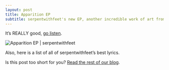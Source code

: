```yaml
--- 
layout: post
title: Apparition EP
subtitle: serpentwithfeet's new EP, another incredible work of art from the King himself
--- 
```

It’s REALLY good, [go listen](https://open.spotify.com/album/7FCpNm4l9fNtBeakrvpVf8).

![Apparition EP | serpentwithfeet](https://f4.bcbits.com/img/a3801340988_10.jpg)


Also, here is a list of all of serpentwithfeet’s best lyrics. 

Is this post too short for you? [Read the rest of our blog](https://musicalculinarists.github.io/bestoftheblogs/). 

